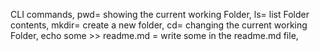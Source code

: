 CLI commands,
pwd= showing the current working Folder,
ls= list Folder contents,
mkdir= create a new folder,
cd= changing the current working Folder,
echo some >> readme.md = write some in the readme.md file,

